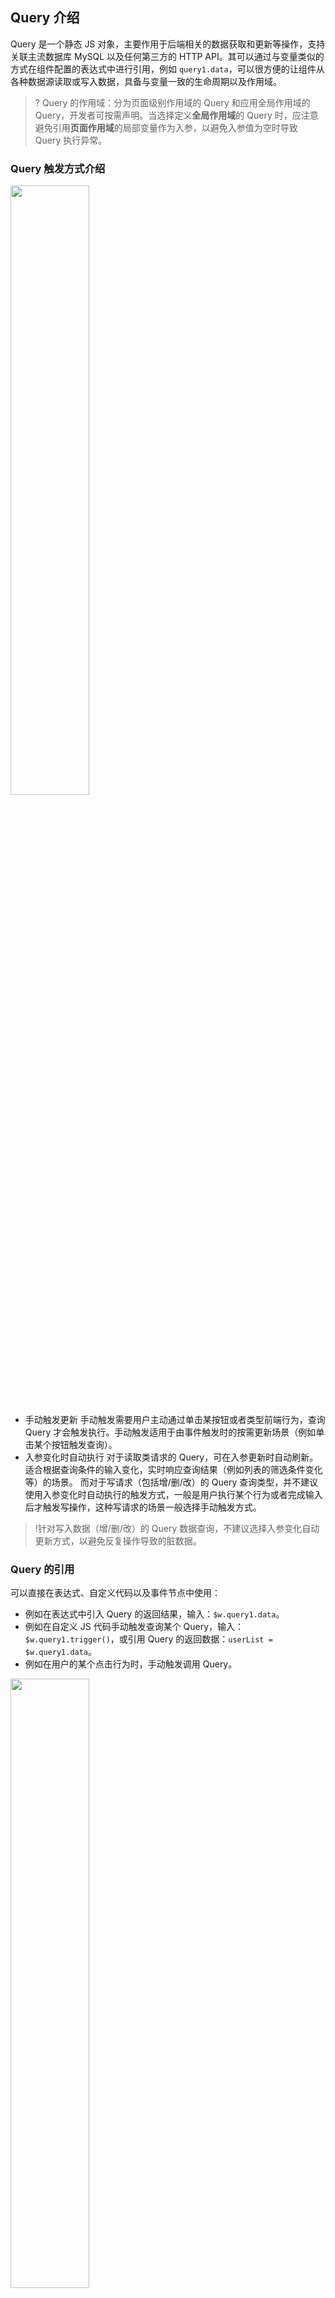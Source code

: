 ## Query 介绍
Query 是一个静态 JS 对象，主要作用于后端相关的数据获取和更新等操作，支持关联主流数据库 MySQL 以及任何第三方的 HTTP API。其可以通过与变量类似的方式在组件配置的表达式中进行引用，例如 `query1.data`，可以很方便的让组件从各种数据源读取或写入数据，具备与变量一致的生命周期以及作用域。
>? Query 的作用域：分为页面级别作用域的 Query 和应用全局作用域的 Query，开发者可按需声明。当选择定义**全局作用域**的 Query 时，应注意避免引用**页面作用域**的局部变量作为入参，以避免入参值为空时导致 Query 执行异常。

### Query 触发方式介绍
<img style="width:50%; max-width: inherit;" src="https://qcloudimg.tencent-cloud.cn/raw/a96679a37e9955efad7c8a80be32b0a5.png" />

- 手动触发更新 
手动触发需要用户主动通过单击某按钮或者类型前端行为，查询 Query 才会触发执行。手动触发适用于由事件触发时的按需更新场景（例如单击某个按钮触发查询）。
- 入参变化时自动执行
对于读取类请求的 Query，可在入参更新时自动刷新。适合根据查询条件的输入变化，实时响应查询结果（例如列表的筛选条件变化等）的场景。
而对于写请求（包括增/删/改）的 Query 查询类型，并不建议使用入参变化时自动执行的触发方式，一般是用户执行某个行为或者完成输入后才触发写操作，这种写请求的场景一般选择手动触发方式。
> !针对写入数据（增/删/改）的 Query 数据查询，不建议选择入参变化自动更新方式，以避免反复操作导致的脏数据。

### Query 的引用
可以直接在表达式、自定义代码以及事件节点中使用：

- 例如在表达式中引入 Query 的返回结果，输入：`$w.query1.data`。
- 例如在自定义 JS 代码手动触发查询某个 Query，输入：`$w.query1.trigger()`，或引用 Query 的返回数据：`userList = $w.query1.data`。
- 例如在用户的某个点击行为时，手动触发调用 Query。

<img style="width:50%; max-width: inherit;" src="https://qcloudimg.tencent-cloud.cn/raw/d5c2909dde18cb2cad6d8d24063c783b.png" />

### Query 执行成功/失败的回调

在完成 Query 运行后，如果还希望触发其他的行为动作（例如显示加载成功或失败的 toast 提示），则可通过事件回调来完成对应事件流的调用（可复用已定义的事件流或者新建事件流）。
<img style="width:50%; max-width: inherit;" src="https://qcloudimg.tencent-cloud.cn/raw/fbcc94d395a0832340bf802be64f9f4d.png" />

如上图，在定义 Query 查询时，在下方选择执行成功或失败时的回调，然后关联对应的事件流（没有可新建），则在查询成功或失败时做出相应的交互行为。

## Query 的内置属性和方法

### 可访问属性有

- `$w.query1.data`：`<any>` 请求成功数据对象，为接口返回值。
- `$w.query1.error`：`<Error>` 请求失败时错误对象。



### 可访问方法有

- `$w.query1.trigger()`：在代码中手动触发 Query 执行。
- `$w.query1.reset()`：重置 Query 对象的 data 和 error 属性值。

## Query 的数据来源
微搭数据查询 Query 的数据来源目前主要有以下几种（Query 的数据来源未来会持续增加），可通过编辑器左下角代码区单击 **+** 打开新建面板，来进行不同数据来源 Query 对象的新建。
<img style="width:50%; max-width: inherit;" src="https://qcloudimg.tencent-cloud.cn/raw/f27922107d5e5e9b06f72aaf12962105.png" />

### 内置微搭数据表查询

可用于查询操作微搭平台内置的数据表，适用于简单的数据表 CURD 场景，数据库由微搭维护。
<img style="width:50%; max-width: inherit;" src="https://qcloudimg.tencent-cloud.cn/raw/906884ce385f30de43d02d43f6345f6a.png" />
了解更多数据表/数据模型相关介绍，请参见 [数据表概述](https://cloud.tencent.com/document/product/1301/68441)。

### 外部 HTTP APIs 查询
可用于查询操作 HTTP 协议的外部 API 数据或服务，适用于依赖 HTTP 标准接口做数据对接的场景。
<img style="width:50%; max-width: inherit;" src="https://qcloudimg.tencent-cloud.cn/raw/59d39156710bba4c0e287f2586fa84b6.png" />

了解更多 APIs 相关介绍，请参见 [自定义 API 概述](https://cloud.tencent.com/document/product/1301/68439)。

### 外部 MySQL 数据查询 
可用于查询操作有读写权限的外部 MySQL 数据库，适用于开发者有自主维护 MySQL 数据库的场景，以及相对复杂业务多表关联查询等场景，数据库需自行保障稳定性且确保有外网访问权限。
<img style="width:80%; max-width: inherit;" src="https://qcloudimg.tencent-cloud.cn/raw/ade951df97fbe293f958e24528a1b3a5.png" />

了解更多 MySQL 连接相关介绍，请参见 [MySQL 连接器](https://cloud.tencent.com/document/product/1301/95015)。

#### SQL语句数据查询的使用说明
- SQL 语句中可支持插入前端 JS 表达式，JS 表达式需使用 `{{ }}` 进行包裹，如：`{{$w.input1.value}}`，例如需要根据单行输入组件 `input1` 的输入值进行用户信息的查询，SQL 语句可以写作：`SELECT * FROM users WHERE users.name={{$w.input1.value}}`，再例如使用 SQL 进行模糊查询：`SELECT * FROM users WHERE users.name like {{'%' + $w.input1.value + '%'}}`。
>!在 SQL 中使用 JS 表达式时，如需要字符串拼装，则必须在 JS 表达式中进行，即 `{{"string"+js_expr}}`，SQL 语句中不支持使用 `string{{js_expr}}` 进行拼接。
>
- 在使用 SQL 语句进行数据查询时，如果涉及针对当前登录用户的数据查询，为保障安全性，建议开发者使用服务端保留的占位符 `SERVER.xxx` 作为查询条件代入查询，使用占位符时服务端会校验当前登录用户的合法性。例如，在微信小程序中根据当前用户的 OPENID 进行数据查询，则查询 SQL 条件应该写作：`SELECT * FROM users WHERE users.openid={{SERVER.OPENID}}`。
- 目前保留字 SERVER 对象下有如下字段可使用：
  - `SERVER.USERID`：表示当前用户 USERID，与前端系统变量 `$w.auth.currentUser.userId` 取值一致。
  - `SERVER.OPENID`：表示小程序下当前登录用户的 OPENID，与前端系统变量 `$w.auth.currentUser.openId` 取值一致。



## 使用场景示例

### 示例1：获取微搭内置数据表中的列表数据和单条详情数据

#### 列表页的配置
1. 首先，在代码区单击 **+** 可新建一个查询列表的 Query，选择**新建微搭数据表查询**，并且命名为 `query_list`（也可以使用默认名，例如 Query1）。
<img style="width:800px; max-width: inherit;" src="https://qcloudimg.tencent-cloud.cn/raw/f8f8155b3f17b43e32a7a527cc46eccc.png" />

 相关的配置参考如下：
<img style="width:800px; max-width: inherit;" src="https://qcloudimg.tencent-cloud.cn/raw/3d50e91ec441af2e6615c6a487e4a94a.png" />
>? 其中，截图中的 **AI 产品表**为在微搭自行新建内置数据表，关于如何新建微搭数据表，请参见 [数据源概述](https://cloud.tencent.com/document/product/1301/68507)。
>完成 `query_list` 的配置后，也可以通过单击**运行**，来实时查看 Query 执行的返回结果，如下所示。
><img style="width:800px; max-width: inherit;" src="https://qcloudimg.tencent-cloud.cn/raw/f83604e9e75b0b736a241f259ee0c079.png" />
>
2. 然后，完成 Query 新建之后，就可以在组件中通过表达式直接用 `query_list` 绑定和渲染列表数据了。如下图，我们可以往编辑区拖入多个所需要组件，并且分别对组件属性进行数据绑定。
>? 这里我们使用**循环展示**组件作为列表展示的示例（这里也可以选择**数据列表**或**数据表格**组件进行绑定，尤其列表数据量大需要分页时），参见配置如下：
><img style="width:800px; max-width: inherit;" src="https://qcloudimg.tencent-cloud.cn/raw/8050193d8cafb02e522e3adc33c0cd37.png" />
>
3. 再对循环组件内的其他文本组件进行字段绑定，参见配置如下：
<img style="width:800px; max-width: inherit;" src="https://qcloudimg.tencent-cloud.cn/raw/f1f8a81c4b66a7295ef7655a9b90c591.png" />
4. 分别完成数据绑定后，即可看到如下效果，一个简单的列表渲染就完成了。<br>
<img style="width:800px; max-width: inherit;" src="https://qcloudimg.tencent-cloud.cn/raw/e5c41b58d891dff3aab4a5a1d20d41d5.png" />

#### 详情页的配置
接下来，我们再新建一个详情页，通过刚搭建的这个列表跳转到这个详情页，展示对应的详情内容，完成一个列表展示到详情展示的闭环，这样的话我们就需要用一个查询单条的 Query。
1. 首先，在新建 Query 之前，先新建一个**内容详情页**页面，并且给这个页面配置一个 URL 参数变量，参考配置如下：
<img style="width:800px; max-width: inherit;" src="https://qcloudimg.tencent-cloud.cn/raw/b0c1282ae2e4161d8bc0e3a9960fc7b8.png" />
2. 完成页面新建之后，我们同样的在代码区单击 **+** 可新建一个查询单条的 Query，选择**新建微搭数据表查询**，并且命名为 `query_one`，相关的配置参见如下：
<img style="width:800px; max-width: inherit;" src="https://qcloudimg.tencent-cloud.cn/raw/dcd56a2dd6e90f54e3ddf5aa109262d2.png" />
3. 然后，我们就可以用 `query_one` 给详情页内的组件进行数据绑定了。例如给文本组件绑定数据的参见配置如下：
<img style="width:800px; max-width: inherit;" src="https://qcloudimg.tencent-cloud.cn/raw/f68131f2ec208caa26c43b2bf1d38b24.png" />

以上，一个详情页就搭建完了，有兴趣也可以继续在此基础上按需扩展。

#### 列表页跳转详情页的配置
最后，切换到之前的列表页，我们给列表页面做一个页面跳转配置，并完成详情页的 URL 参数（id）进行传值，相关配置很简单，参见如下：
<img style="width:800px; max-width: inherit;" src="https://qcloudimg.tencent-cloud.cn/raw/7e4cb4ea290ac9d9a636949a5e37d031.png" />

### 示例2：从第三方 HTTP API 中获取用户列表数据

从第三方 HTTP API 中获取数据的配置与上一个示例从微搭数据表获取数据流程大致相同。
1. 首先，在代码区单击 **+** 可新建一个查询列表的 Query，选择**新建外部 APIs 查询**，可重命名为 `query_api` 或使用默认命名。
<img style="width:800px; max-width: inherit;" src="https://qcloudimg.tencent-cloud.cn/raw/870e11c1eb99e92fdd88562d5c4b7fc9.png" />

 相关的配置参考如下：
<img style="width:800px; max-width: inherit;" src="https://qcloudimg.tencent-cloud.cn/raw/7db53f28ba863cb8ec4f20e50168ecac.png" />
>? 其中，截图中的 **测试 diy 连接器**为自行新建的数据源 APIs 连接器，关于如何新建数据源 APIs，请参见 [自定义 API 概述](https://cloud.tencent.com/document/product/1301/68439)。
>
2. 然后，完成 Query 的新建之后，就可以在组件中通过表达式直接用 `query_api` 绑定和渲染列表数据了。如下图，我们可以往编辑区拖入多个所需要组件，并且分别对组件属性进行数据绑定。
>? 这里我们使用**循环展示**组件作为列表展示的示例（这里也可以选择**数据列表**或**数据表格**组件进行绑定，尤其列表数据量大需要分页时），参见配置如下：
<img style="width:800px; max-width: inherit;" src="https://qcloudimg.tencent-cloud.cn/raw/95a625883a1707dc182f60a7b4b6b332.png" />
>
3. 最后，再对循环组件内的其他文本组件进行字段绑定，一个简单的通过外部 APIs 请求的数据列表就完成了，此处后续步骤与上一个示例**获取微搭内置数据表中的列表数据和单条详情数据**一致，在此不再赘述。



### 示例3：获取外部 MySQL 的用户列表以及删除某条数据
从外部 MySQL 获取数据之前，我们需要先新建一个 [MySQL 连接器](https://cloud.tencent.com/document/product/1301/95015)，参考步骤如下。
1. 在代码区单击 **+** 可新建一个查询列表的 Query，选择**新建 MySQL 查询**，可重命名为 `query_list` 或使用默认命名。
<img style="width:800px; max-width: inherit;" src="https://qcloudimg.tencent-cloud.cn/raw/e54d7d18ff55dde6938c428057170163.png" />

 填写好需要创建的内容后单击**保存**。
<img style="width:800px; max-width: inherit;" src="https://qcloudimg.tencent-cloud.cn/raw/812cb514c6873c497d7d4881353ca0f7.png" />

 如果是首次新建 MySQL 连接器，则会直接打开 MySQL 连接的配置弹层，如果不是则可在 MySQL 的下拉列表中找到新建入口，如下所示。
<img style="width:800px; max-width: inherit;" src="https://qcloudimg.tencent-cloud.cn/raw/3c28075d141f10d86ba4258445be723c.png" />
2. 完成 MySQL 配置并且测试连接正常之后，即可进行 Query 的配置，编写 SQL 语句，例如输入：`SELECT * FROM users ORDER BY id LIMIT 10`，单击**运行**，即可在结果弹层中看到查询到的数据结果，如下图所示。
<img style="width:800px; max-width: inherit;" src="https://qcloudimg.tencent-cloud.cn/raw/dd100c0c65913cb822b219d97c1af221.png" />
3. 完成 Query 的配置并且运行返回正常之后，即完成了外部 MySQL 数据库的用户列表数据的获取，接下来可以通过在列表中绑定 `query_list.data` 来对获取到的用户列表数据进行渲染展示。后续的数据绑定步骤配置与上一个示例的流程大致相同。如下图，我们可以往编辑区拖入多个所需要组件，并且分别对组件属性进行数据绑定。
>? 这里我们使用**循环展示**组件作为列表展示的示例（这里也可以选择**数据列表**或**数据表格**组件进行绑定，尤其列表数据量大需要分页时），**循环展示**组件参见配置如下：
> <img style="width:800px; max-width: inherit;" src="https://qcloudimg.tencent-cloud.cn/raw/0bd79d5cf3699073ab4a5d1a907e7cc5.png" />
>
4. 再对循环组件内的其他文本组件进行字段绑定，参见配置如下：
<img style="width:800px; max-width: inherit;" src="https://qcloudimg.tencent-cloud.cn/raw/c265c7a015bd2ee6c0705d12a6a31790.png" />
5. 分别完成上图所述的数据绑定后，一个简单的从外部 MySQL 获取的用户列表数据渲染就完成了。
6. 接下来我们来实现从列表中删除某条数据。先新建一个自定义变量和一个用于执行删除的 Query。自定义变量用于存储点击某一行时对应的数据 ID，例如变量命名为 `current_row_id`，如下所示：
<img style="width:800px; max-width: inherit;" src="https://qcloudimg.tencent-cloud.cn/raw/1855f3dc2ae6c2688c7b72ccd90ca8b6.png" />

 用于执行删除的 Query 则命名为 `query_del`，SQL语句为：`DELETE FROM users WHERE id={{$w.page.dataset.state.current_row_id}}`，如下所示：
<img style="width:800px; max-width: inherit;" src="https://qcloudimg.tencent-cloud.cn/raw/02851816ac6c4d7502da28bd6030f7da.png" />
7. 完成自定义变量和 Query 新建之后，开始进行组件的配置。这里我们为了达到更好的列表展示效果，可以把前面的**循环展示**组件，换成**数据列表**组件，数据列表与循环展示组件的数据绑定流程类似，在数据列表的数据源中选择表达式，然后绑定第1步中新建的 `query_list` 即可。
<img style="width:800px; max-width: inherit;" src="https://qcloudimg.tencent-cloud.cn/raw/bbcdadbcb80b1036b91ee048f7a6ecd2.png" />
8. 完成数据绑定后，即可看到渲染后的列表效果。然后往数据列表对应的节点拖入一个按钮，按钮标题可修改为删除，具体结构如下图所示：
<img style="width:800px; max-width: inherit;" src="https://qcloudimg.tencent-cloud.cn/raw/3842b101e70747f018964301763cf52a.png" />
9. 配置删除按钮对应事件：选中**按钮**组件，在组件属性面板右下角配置对应的点击动作。
首先配置第1个动作节点**变量赋值**，即将单击对应行的数据 ID 复制给前面新建的自定义变量 `current_row_id`，如上图所示。
<img style="width:800px; max-width: inherit;" src="https://qcloudimg.tencent-cloud.cn/raw/c033062ad6efafef6c942c01411d60be.png" />
第2个动作节点选择**调用数据查询**，配置项如上图所示。
<img style="width:800px; max-width: inherit;" src="https://qcloudimg.tencent-cloud.cn/raw/1331f449b10f34c394c61ece3493f0f2.png" />
上述的第3个动作**刷新数据列表**，和第4个动作**显示消息提示**均为可选配置，主要用作交互提示，具体配置如图所示，可按需参考。
<img style="width:800px; max-width: inherit;" src="https://qcloudimg.tencent-cloud.cn/raw/29adccbb1dde8ad79c8e4fee267a2826.png" />
10. 完成上述配置后，可通过单击编辑器右上角**预览按钮**，打开预览界面来进行操作和查看效果。如下所示，单击页面上的**删除**，即可删除对应的行数据，同时完成删除后的数据列表也会同步刷新。<br>
<img style="width:800px; max-width: inherit;" src="https://qcloudimg.tencent-cloud.cn/raw/fdded16362740c2e58d660bb9759fddc.png" />



### 示例4：向外部 MySQL 数据库新增一条用户数据
1. 在编辑区拖入一个**单行输入**组件，以及一个**按钮**组件，大纲树结构参考下图所示，将单行输入组件标题修改为“用户名”，按钮标题修改为“提交数据”。同时我们可以看到单行输入的组件 id 为 `input1`，在接下来的 SQL 语句中会用到。
<img style="width:800px; max-width: inherit;" src="https://qcloudimg.tencent-cloud.cn/raw/61f0b98a07aafccb600a3b5f6b08b318.png" />
2. 然后，我们开始新建新增数据的 Query，在代码区单击 **+** 可新建一个查询列表的 Query，选择**新建 MySQL 查询**，可重命名为 `query_insert` 或使用默认命名，在 **MySQL 名称**的下拉列表中，选择之前新建好的 **MySQL 连接器**。
>!前置步骤，提前完成[ MySQL 连接器](https://cloud.tencent.com/document/product/1301/95015)的配置新建，可参考上一个示例。
>
3. 接着在 `query_insert` 配置中编写 SQL 语句，例如输入：`INSERT INTO users (name) VALUES ({{$w.input1.value}})`，表示将输入框的值作为一条新数据，插入到 MySQL 数据库的 `users` 表中的 `name` 字段，单击**运行**，即可在弹层查看 Query 的执行结果（执行成功则表示数据完成了插入，如果是测试效果请注意脏数据的处理），如下图所示。
<img style="width:800px; max-width: inherit;" src="https://qcloudimg.tencent-cloud.cn/raw/41b9aa13a70a49a3e2f9e5d48699c9a1.png" />
>!针对上述新增数据的 Query 数据查询，会默认选择**手动触发执行**，以避免入参变化自动执行导致的反复插入数据。
4. 最后，再选中之前拖入的**按钮**组件，在组件属性区配置点击事件，即通过点击按钮时来触发前面 Query 的执行。具体配置参考下图所示。
<img style="width:800px; max-width: inherit;" src="https://qcloudimg.tencent-cloud.cn/raw/2c106cc9ee52fc7399cf1492ad629bb4.png" />
5. 完成上述配置后，即可通过单击**提交数据**来进行输入框用户名的提交，每次单击都会向外部数据库的 `users` 表插入一条数据。



以上仅为使用 SQL Query 的数据插入示例，实际生产环境请注意提交数据的合法性校验以及脏数据的处理。


